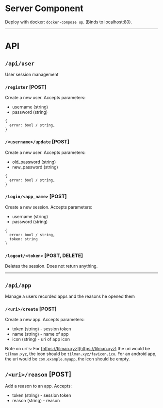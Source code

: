 # Server Component

Deploy with docker: `docker-compose up`. (Binds to localhost:80).

---

# API

## `/api/user`

User session management

### `/register` [POST]
Create a new user. Accepts parameters:
- username (string)
- password (string)

```
{
  error: bool / string,
}
```

### `/<username>/update` [POST]
Create a new user. Accepts parameters:
- old_password (string)
- new_password (string)

```
{
  error: bool / string,
}
```

### `/login/<app_name>` [POST]
Create a new session. Accepts parameters:
- username (string)
- password (string)

```
{
  error: bool / string,
  token: string
}
```

### `/logout/<token>` [POST, DELETE]
Deletes the session. Does not return anything.


---


## `/api/app`

Manage a users recorded apps and the reasons he opened them

### `/<uri>/create` [POST]
Create a new app. Accepts parameters:
- token (string) - session token
- name (string) - name of app
- icon (string) - uri of app icon

Note on uri's: For [https://tilman.xyz](https://tilman.xyz) the uri would be
`tilman.xyz`, the icon should be `tilman.xyz/favicon.ico`. For an android app,
the uri would be `com.example.myapp`, the icon should be empty.

## `/<uri>/reason` [POST]
Add a reason to an app. Accepts:
- token (string) - session token
- reason (string) - reason
